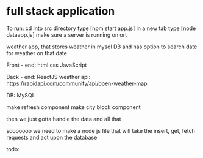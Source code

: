 # full stack application
To run:
cd into src directory
type 
  [npm start app.js]
 in a new tab type
  [node dataapp.js]
  make sure a server is running on ort 

weather app, that stores weather in mysql DB and has option to search date for weather on that date

Front - end:
html
css
JavaScript


Back - end:
ReactJS
weather api:
  https://rapidapi.com/community/api/open-weather-map

DB:
MySQL


make refresh component
make city block component

then we just gotta handle the data and all that

sooooooo
we need to make a node js file that will take the insert, get, fetch requests and act upon the database





todo: 



















